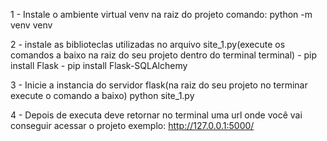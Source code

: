 1 - Instale o ambiente virtual venv na raiz do projeto
  comando:  python -m venv venv 
  
2 - instale as biblioteclas utilizadas no arquivo site_1.py(execute os comandos a baixo na raiz do seu projeto dentro do terminal terminal)
      - pip install Flask
      - pip install Flask-SQLAlchemy
      
3 - Inicie a instancia do servidor flask(na raiz do seu projeto no terminar execute o comando a baixo)
    python site_1.py

4 - Depois de executa deve retornar no terminal uma url onde você vai conseguir acessar o projeto
    exemplo: http://127.0.0.1:5000/
    
